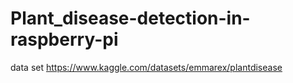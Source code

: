 # Plant_disease-detection-in-raspberry-pi
data set https://www.kaggle.com/datasets/emmarex/plantdisease
